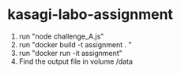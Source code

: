 # kasagi-labo-assignment

1. run "node challenge_A.js"
2. run "docker build -t assignment . "
3. run "docker run -it assignment"
4. Find the output file in volume /data 
